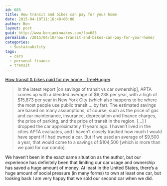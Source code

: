 ```yaml
---
id: 685
title: How transit and bikes can pay for your home
date: 2015-04-10T11:16:48+00:00
author: Ben
layout: post
guid: http://www.benjaminoakes.com/?p=685
permalink: /2015/04/10/how-transit-and-bikes-can-pay-for-your-home/
categories:
  - Sustainability
tags:
  - cars
  - personal finance
  - transit
---
```

[How transit & bikes paid for my home : TreeHugger](http://www.treehugger.com/public-transportation/how-transit-bikes-bought-my-home.html).

> In the latest report [on savings of transit vs car ownership], APTA comes up with a blended average of $9,238 per year, with a high of $15,873 per year in New York City (which also happens to be where the most people use public transit ... by far). The estimated savings are based on many assumptions, of course, such as the price of gas and car maintenance, insurance, depreciation and finance charges, the price of parking, and the price of transit in the region. [...] I dropped the car approximately 11 years ago. I haven’t lived in the cities APTA evaluates, and I haven’t closely tracked how much I would have spent if I had owned a car. But if we used an average of $9,500 a year, that would come to a savings of $104,500 [which is more than we paid for our condo]. 

We haven&#8217;t been in the exact same situation as the author, but our experience has definitely been that limiting our car usage and ownership has saved a huge amount of money. At least in the United States, there&#8217;s a huge amount of social pressure (in many forms) to own at least one car, but looking back I am very happy that we sold our second car when we did.
